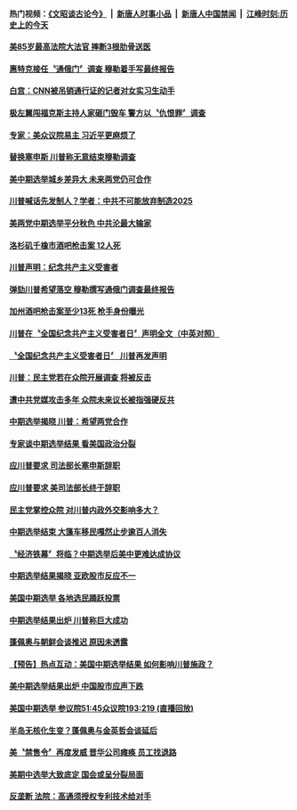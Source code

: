 #### 热门视频：[《文昭谈古论今》](https://github.com/gfw-breaker/wenzhao/blob/master/README.md?t=11090633) &nbsp;|&nbsp; [新唐人时事小品](https://github.com/gfw-breaker/ntdtv-comedy/blob/master/README.md?t=11090633) &nbsp;|&nbsp; [新唐人中国禁闻](https://github.com/gfw-breaker/ntdtv-news/blob/master/README.md?t=11090633) &nbsp;|&nbsp; [江峰时刻:历史上的今天](https://github.com/gfw-breaker/today-in-history/blob/master/README.md?t=11090633) 

#### [美85岁最高法院大法官 摔断3根肋骨送医](../pages/news203/a1398632.md?t=11090633) 

#### [惠特克接任〝通俄门〞调查 穆勒着手写最终报告](../pages/news203/a1398624.md?t=11090633) 

#### [白宫：CNN被吊销通行证的记者对女实习生动手](../pages/news203/a1398627.md?t=11090633) 

#### [极左翼闯福克斯主持人家砸门毁车 警方以〝仇恨罪〞调查](../pages/news203/a1398617.md?t=11090633) 

#### [专家：美众议院易主 习近平更麻烦了](../pages/news203/a1398484.md?t=11090633) 

#### [替换塞申斯 川普称无意结束穆勒调查](../pages/news203/a1398614.md?t=11090633) 

#### [美中期选举城乡差异大  未来两党仍可合作](../pages/news203/a1398598.md?t=11090633) 

#### [川普喊话先发制人？学者：中共不可能放弃制造2025](../pages/news203/a1398588.md?t=11090633) 

#### [美两党中期选举平分秋色 中共沦最大输家](../pages/news203/a1398575.md?t=11090633) 

#### [洛杉矶千橡市酒吧枪击案 12人死](../pages/news203/a1398573.md?t=11090633) 

#### [川普声明：纪念共产主义受害者](../pages/news203/a1398570.md?t=11090633) 

#### [弹劾川普希望落空 穆勒撰写通俄门调查最终报告](../pages/news203/a1398569.md?t=11090633) 

#### [加州酒吧枪击案至少13死 枪手身份曝光](../pages/news203/a1398567.md?t=11090633) 

#### [川普在〝全国纪念共产主义受害者日〞声明全文（中英对照）](../pages/news203/a1398565.md?t=11090633) 

#### [〝全国纪念共产主义受害者日〞 川普再发声明](../pages/news203/a1398522.md?t=11090633) 

#### [川普：民主党若在众院开展调查 将被反击](../pages/news203/a1398478.md?t=11090633) 

#### [遭中共党媒攻击多年 众院未来议长被指强硬反共](../pages/news203/a1398430.md?t=11090633) 

#### [中期选举揭晓 川普：希望两党合作](../pages/news203/a1398477.md?t=11090633) 

#### [专家谈中期选举结果 看美国政治分裂](../pages/news203/a1398475.md?t=11090633) 

#### [应川普要求 司法部长塞申斯辞职](../pages/news203/a1398467.md?t=11090633) 

#### [应川普要求 美司法部长终于辞职](../pages/news203/a1398465.md?t=11090633) 

#### [民主党掌控众院 对川普内政外交影响多大？](../pages/news203/a1398445.md?t=11090633) 

#### [中期选举结束 大篷车移民嘎然止步逾百人消失](../pages/news203/a1398439.md?t=11090633) 

#### [〝经济铁幕〞将临？中期选举后美中更难达成协议](../pages/news203/a1398437.md?t=11090633) 

#### [中期选举结果揭晓 亚欧股市反应不一](../pages/news203/a1398432.md?t=11090633) 

#### [美国中期选举 各地选民踊跃投票](../pages/news203/a1398429.md?t=11090633) 

#### [中期选举结果出炉   川普称巨大成功](../pages/news203/a1398428.md?t=11090633) 

#### [蓬佩奥与朝鲜会谈推迟 原因未透露](../pages/news203/a1398427.md?t=11090633) 

#### [【预告】热点互动：美国中期选举结果 如何影响川普施政？](../pages/news203/a1398426.md?t=11090633) 

#### [美中期选举结果出炉 中国股市应声下跌](../pages/news203/a1398417.md?t=11090633) 

#### [美国中期选举 参议院51:45众议院193:219 (直播回放)](../pages/news203/a1398341.md?t=11090633) 

#### [半岛无核化生变？蓬佩奥与金英哲会谈延后](../pages/news203/a1398397.md?t=11090633) 

#### [美〝禁售令〞再度发威 晋华公司瘫痪 员工找退路](../pages/news203/a1398396.md?t=11090633) 

#### [美期中选举大致底定 国会或呈分裂局面](../pages/news203/a1398385.md?t=11090633) 

#### [反垄断 法院：高通须授权专利技术给对手](../pages/news203/a1398362.md?t=11090633) 

